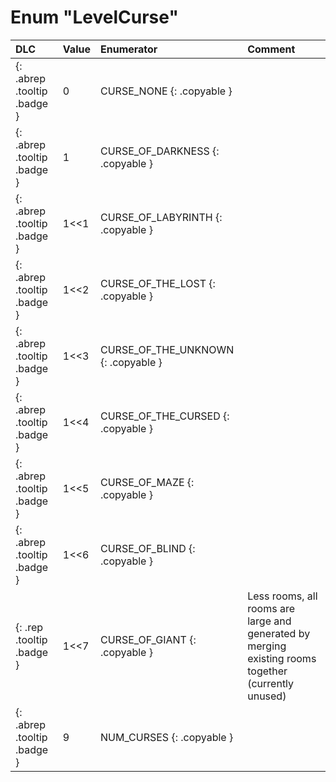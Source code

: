 # Enum "LevelCurse"
|DLC|Value|Enumerator|Comment|
|:--|:--|:--|:--|
|[ ](#){: .abrep .tooltip .badge }|0 |CURSE_NONE {: .copyable } |  | 
|[ ](#){: .abrep .tooltip .badge }|1 |CURSE_OF_DARKNESS {: .copyable } |  | 
|[ ](#){: .abrep .tooltip .badge }|1<<1 |CURSE_OF_LABYRINTH {: .copyable } |  | 
|[ ](#){: .abrep .tooltip .badge }|1<<2 |CURSE_OF_THE_LOST {: .copyable } |  | 
|[ ](#){: .abrep .tooltip .badge }|1<<3 |CURSE_OF_THE_UNKNOWN {: .copyable } |  | 
|[ ](#){: .abrep .tooltip .badge }|1<<4 |CURSE_OF_THE_CURSED {: .copyable } |  | 
|[ ](#){: .abrep .tooltip .badge }|1<<5 |CURSE_OF_MAZE {: .copyable } |  | 
|[ ](#){: .abrep .tooltip .badge }|1<<6 |CURSE_OF_BLIND {: .copyable } |  | 
|[ ](#){: .rep .tooltip .badge }|1<<7 |CURSE_OF_GIANT {: .copyable } | Less rooms, all rooms are large and generated by merging existing rooms together (currently unused) | 
|[ ](#){: .abrep .tooltip .badge }|9 |NUM_CURSES {: .copyable } |  | 
